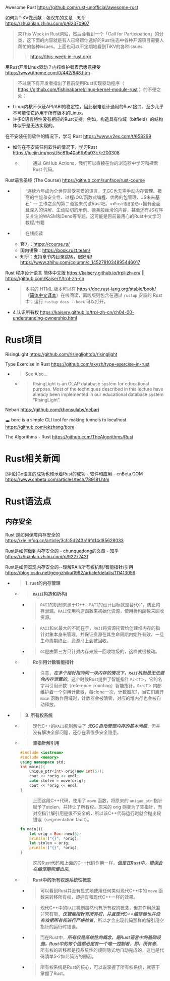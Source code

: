 
Awesome Rust https://github.com/rust-unofficial/awesome-rust

如何为TiKV做贡献 - 张汉东的文章 - 知乎 https://zhuanlan.zhihu.com/p/62370907
> 来This Week in Rust网站，然后会看到一个「Call for Participation」的分类，这下面的内容就是有人已经帮你选好的Rust生态中各种开源项目需要人帮忙的各种issues。上面也可以不定期地看到TiKV的各种issues
>> https://this-week-in-rust.org/

用Rust开发Linux驱动？内核维护者表示愿意接受 https://www.ithome.com/0/442/848.htm
> 不过底下有开发者指出了目前使用Rust实现驱动程序（ https://github.com/fishinabarrel/linux-kernel-module-rust ）的不便之处：
  - Linux内核不保证API/ABI的稳定性，因此很难设计通用的Rust接口。至少几乎不可能使它适用于所有版本的Linux。
  - 许多C语言特性没有相应的Rust支持。例如，构造具有位域（bitfield）的结构体似乎是无法实现的。
  
在不安装任何软件的情况下，学习 Rust https://www.v2ex.com/t/658299
- 如何在不安装任何软件的情况下，学习Rust https://juejin.im/post/5e81b40a6fb9a03c7e200308
  * > 通过 GitHub Actions，我们可以直接在你的浏览器中学习和探索 Rust 代码。

Rust语言圣经 (The Course) https://github.com/sunface/rust-course
- > “连续六年成为全世界最受喜爱的语言，无GC也无需手动内存管理、极高的性能和安全性、过程/OO/函数式编程、优秀的包管理、JS未来基石" — 工作之余的第二语言来试试Rust吧。`<<Rust语言圣经>>`拥有全面且深入的讲解、生动贴切的示例、德芙般丝滑的内容，甚至还有JS程序员关注的WASM和Deno等专题。这可能是目前最用心的Rust中文学习教程/书籍
- > 在线阅读
  * 官方：https://course.rs/
  * 国内镜像：https://book.rust.team/
  * 知乎：支持章节内目录跳转，很好用!  https://www.zhihu.com/column/c_1452781034895446017

Rust 程序设计语言 简体中文版 https://kaisery.github.io/trpl-zh-cn/ || https://github.com/KaiserY/trpl-zh-cn
- > 本书的 HTML 版本可以在 https://doc.rust-lang.org/stable/book/ （[简体中文译本](https://kaisery.github.io/trpl-zh-cn/title-page.html)）在线阅读，离线版则包含在通过 `rustup` 安装的 Rust 中；运行 `rustup docs --book` 可以打开。
- 4.认识所有权 https://kaisery.github.io/trpl-zh-cn/ch04-00-understanding-ownership.html

# Rust项目

RisingLight https://github.com/risinglightdb/risinglight

Type Exercise in Rust https://github.com/skyzh/type-exercise-in-rust
- > See Also...
  * > RisingLight is an OLAP database system for educational purpose. Most of the techniques described in this lecture have already been implemented in our educational database system “RisingLight”.

Nebari https://github.com/khonsulabs/nebari

🕳 bore is a simple CLI tool for making tunnels to localhost https://github.com/ekzhang/bore

The Algorithms - Rust https://github.com/TheAlgorithms/Rust

# Rust相关新闻

[评论]Go语言的成功也预示着Rust的成功 - 软件和应用 - cnBeta.COM https://www.cnbeta.com/articles/tech/789181.htm

# Rust语法点

## 内存安全

Rust 是如何保障内存安全的 https://xie.infoq.cn/article/3cfc5d243a16fd14d85628033

Rust是如何做到内存安全的 - chunquedong的文章 - 知乎 https://zhuanlan.zhihu.com/p/92277421

Rust是如何实现内存安全的--理解RAII/所有权机制/智能指针/引用 https://blog.csdn.net/gengzhikui1992/article/details/111413056
- > **1. rust的内存管理**
  * > **`RAII`(构造和析构)**
    + > `RAII`的机制来源于C++，`RAII`的设计目标就是替代`GC`，防止内存泄漏。`RAII`使用构造函数来初始化资源，使用析构函数来回收资源。
    + > `RAII`和`GC`最大的不同在于，`RAII`将资源托管给创建堆内存的指针对象本身来管理，并保证资源在其生命周期内始终有效，一旦生命周期终止，资源马上会被回收。
    + > `GC`是由第三方只针对内存来统一回收垃圾的，这样就很被动。
  * > **Rc引用计数智能指针**
    + > 注意，***在多个指针指向同一块内存的情况下，`RAII`机制是无法避免内存泄露的***。这个时候Rust提供了智能指针 `Rc＜T＞`，它的名字叫引用计数（reference counting）智能指针。`Rc＜T＞` 内部维护着一个引用计数器，每clone一次，计数器加1，当它们离开 `main` 函数作用域时，计数器会被清零，对应的堆内存也会被自动释放。
- > **3. 所有权系统**
  * > 现代C++的`RAII`机制解决了 ***无GC自动管理内存的基本问题***，但并没有解决全部问题，还存在着很多安全隐患。
  * > **空指针解引用**
    ```cpp
    #include <iostream>
    #include <memory>
    using namespace std;
    int main(){
        unique_ptr<int> orig(new int(5));
        cout << *orig << endl;
        auto stolen = move(orig);
        cout << *orig << endl;
    }
    ```
    > 上面这段C++代码，使用了 `move` 函数，将原来的 `unique_ptr` 指针赋予了stolen，并转让了所有权。原来的 orig 则变为了空指针，而对空指针解引用是很不安全的，所以该C++代码运行时就会抛出段错误（segmentation fault）。
    ```rust
    fn main(){
        let orig = Box::new(5);
        println!("{}", *orig);
        let stolen = orig;
        println!("{}", *orig);
    }
    ```
    > 这段Rust代码和上面的C++代码作用一样，***但是在Rust中，错误会在编译期间爆出来***。
  * > **Rust中的所有权是系统性概念**
    + > 可以看到Rust并没有显式地使用任何类似现代C++中的 `move` 函数来转移所有权，却拥有和现代C++一样的效果。
    + > 现代C++中的`RAII`机制虽然也有所有权的概念，但其作用范围非常有限，***仅智能指针有所有权，并且现代C++编译器也并没有依据所有权进行严格检查***，所以才会出现代码那样的解引用空指针的运行时错误。
    + > 而在Rust中，***所有权是系统性的概念，是Rust语言中的基础设施。Rust中的每个值都必定有一个唯一控制者，即，所有者***。所有权的转移都是按系统性的规则隐式地自动完成的，这也是代码清单5-2如此简洁的原因。
    + > 所有权系统是Rust的核心，可以说掌握了所有权系统，就等于掌握了Rust。
